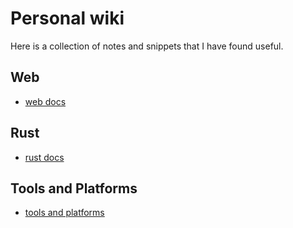 # Personal wiki

Here is a collection of notes and snippets that I have found useful.


## Web

- [web docs](web/index.md)

## Rust

- [rust docs](rust/index.md)

## Tools and Platforms

- [tools and platforms](tools_and_platforms/index.md)

